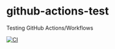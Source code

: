 # github-actions-test

Testing GitHub Actions/Workflows

[![CI](https://github.com/Trozdol/github-actions-test/actions/workflows/blank.yml/badge.svg)](https://github.com/Trozdol/github-actions-test/actions/workflows/blank.yml)
